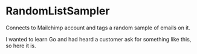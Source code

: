 # RandomListSampler

Connects to Mailchimp account and tags a random sample of emails on it.

I wanted to learn Go and had heard a customer ask for something like this, so here it is.
